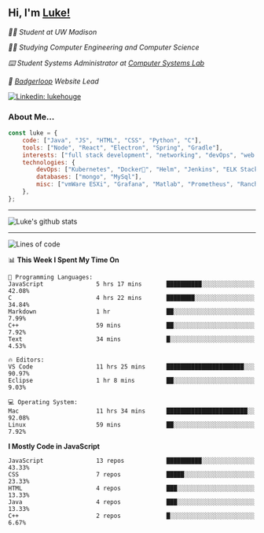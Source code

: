 <h2> Hi, I'm <a href="https://www.lukehouge.com">Luke!</a></h2>

<p><em>👨‍🎓 Student at UW Madison</em></p>
<p><em>🧑‍💻 Studying Computer Engineering and Computer Science</em></p>
<p><em>⌨️ Student Systems Administrator at <a href="https://csl.cs.wisc.edu/">Computer Systems Lab</a></em></p>
<p><em>🚆  <a href="https://badgerloop.com">Badgerloop</a> Website Lead</em></p>


[![Linkedin: lukehouge](https://img.shields.io/badge/-lukehouge-blue?style=flat-square&logo=Linkedin&logoColor=white&link=https://www.linkedin.com/in/lukehouge/)](https://www.linkedin.com/in/lukehouge/)

### About Me...  

```javascript
const luke = {
    code: ["Java", "JS", "HTML", "CSS", "Python", "C"],
    tools: ["Node", "React", "Electron", "Spring", "Gradle"],
    interests: ["full stack development", "networking", "devOps", "web dev", "photography"],
    technologies: {
        devOps: ["Kubernetes", "Docker🐳", "Helm", "Jenkins", "ELK Stack"],
        databases: ["mongo", "MySql"],
        misc: ["vmWare ESXi", "Grafana", "Matlab", "Prometheus", "Rancher", "Cisco"]
    },
};
```
---

![Luke's github stats](https://github-readme-stats.vercel.app/api?username=lukehouge&show_icons=true&theme=dracula)

---

<!--START_SECTION:waka-->
![Lines of code](https://img.shields.io/badge/From%20Hello%20World%20I%27ve%20Written-382607%20lines%20of%20code-blue)

📊 **This Week I Spent My Time On** 

```text
💬 Programming Languages: 
JavaScript               5 hrs 17 mins       ██████████░░░░░░░░░░░░░░░   42.08% 
C                        4 hrs 22 mins       ████████░░░░░░░░░░░░░░░░░   34.84% 
Markdown                 1 hr                ██░░░░░░░░░░░░░░░░░░░░░░░   7.99% 
C++                      59 mins             ██░░░░░░░░░░░░░░░░░░░░░░░   7.92% 
Text                     34 mins             █░░░░░░░░░░░░░░░░░░░░░░░░   4.53%

🔥 Editors: 
VS Code                  11 hrs 25 mins      ██████████████████████░░░   90.97% 
Eclipse                  1 hr 8 mins         ██░░░░░░░░░░░░░░░░░░░░░░░   9.03%

💻 Operating System: 
Mac                      11 hrs 34 mins      ███████████████████████░░   92.08% 
Linux                    59 mins             ██░░░░░░░░░░░░░░░░░░░░░░░   7.92%

```

**I Mostly Code in JavaScript** 

```text
JavaScript               13 repos            ██████████░░░░░░░░░░░░░░░   43.33% 
CSS                      7 repos             █████░░░░░░░░░░░░░░░░░░░░   23.33% 
HTML                     4 repos             ███░░░░░░░░░░░░░░░░░░░░░░   13.33% 
Java                     4 repos             ███░░░░░░░░░░░░░░░░░░░░░░   13.33% 
C++                      2 repos             █░░░░░░░░░░░░░░░░░░░░░░░░   6.67%

```



<!--END_SECTION:waka-->
